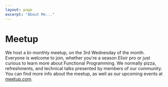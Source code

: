```yaml
---
layout: page
excerpt: "About Me..."
---
```


# Meetup

We host a bi-monthly meetup, on the 3rd Wednesday of the month. Everyone is welcome to join, whether you're a season Elixir pro or just curious to learn more about Functional Programming. We normally pizza, refreshments, and technical talks presented by members of our community. You can find more info about the meetup, as well as our upcoming events at [meetup.com](https://www.meetup.com/elixir-calgary/).